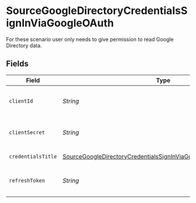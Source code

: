# SourceGoogleDirectoryCredentialsSignInViaGoogleOAuth

For these scenario user only needs to give permission to read Google Directory data.


## Fields

| Field                                                                                                                                                               | Type                                                                                                                                                                | Required                                                                                                                                                            | Description                                                                                                                                                         |
| ------------------------------------------------------------------------------------------------------------------------------------------------------------------- | ------------------------------------------------------------------------------------------------------------------------------------------------------------------- | ------------------------------------------------------------------------------------------------------------------------------------------------------------------- | ------------------------------------------------------------------------------------------------------------------------------------------------------------------- |
| `clientId`                                                                                                                                                          | *String*                                                                                                                                                            | :heavy_check_mark:                                                                                                                                                  | The Client ID of the developer application.                                                                                                                         |
| `clientSecret`                                                                                                                                                      | *String*                                                                                                                                                            | :heavy_check_mark:                                                                                                                                                  | The Client Secret of the developer application.                                                                                                                     |
| `credentialsTitle`                                                                                                                                                  | [SourceGoogleDirectoryCredentialsSignInViaGoogleOAuthCredentialsTitle](../../models/shared/SourceGoogleDirectoryCredentialsSignInViaGoogleOAuthCredentialsTitle.md) | :heavy_minus_sign:                                                                                                                                                  | Authentication Scenario                                                                                                                                             |
| `refreshToken`                                                                                                                                                      | *String*                                                                                                                                                            | :heavy_check_mark:                                                                                                                                                  | The Token for obtaining a new access token.                                                                                                                         |